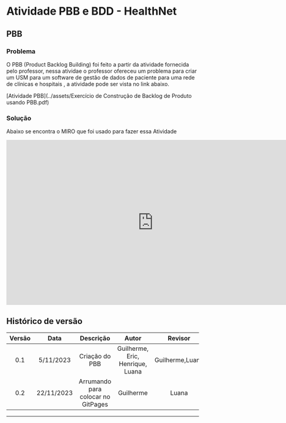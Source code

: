 # Atividade PBB e BDD - HealthNet

## PBB

### Problema

O PBB (Product Backlog Building) foi feito a partir da atividade fornecida pelo professor, nessa atividae o professor ofereceu um problema para criar um USM para um software de gestão de dados de paciente para uma rede de clínicas e hospitais , a atividade pode ser vista no link abaixo.

[Atividade PBB](../assets/Exercício de Construção de Backlog de Produto usando PBB.pdf)

### Solução

Abaixo se encontra o MIRO que foi usado para fazer essa Atividade
 <center>

<iframe width="768" height="432" src="https://miro.com/app/live-embed/uXjVNS_3zz8=/?moveToViewport=-3775,-2853,17741,8990&embedId=102514266029" frameborder="0" scrolling="no" allow="fullscreen; clipboard-read; clipboard-write" allowfullscreen></iframe>

</center>





## Histórico de versão

| Versão |    Data    |      Descrição       |  Autor  | Revisor |
| :----: | :--------: | :------------------: | :-----: | :-----: |
|  0.1   | 5/11/2023 | Criação do PBB | Guilherme, Eric, Henrique, Luana |  Guilherme,Luana |
|  0.2   | 22/11/2023 | Arrumando para colocar no GitPages | Guilherme | Luana |


---
